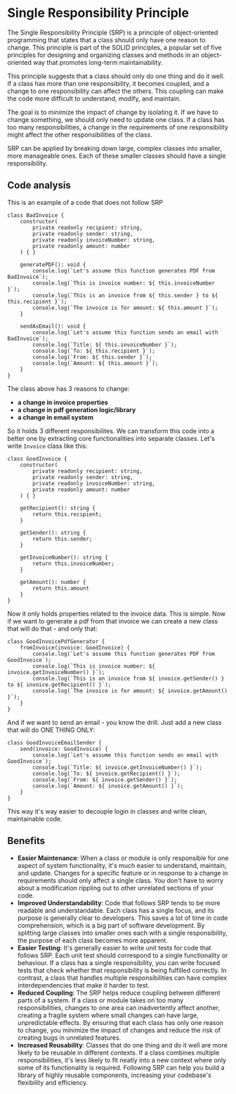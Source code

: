 # Single Responsibility Principle

The Single Responsibility Principle (SRP) is a principle of object-oriented programming that states that a class should only have one reason to change. This principle is part of the SOLID principles, a popular set of five principles for designing and organizing classes and methods in an object-oriented way that promotes long-term maintainability.

This principle suggests that a class should only do one thing and do it well. If a class has more than one responsibility, it becomes coupled, and a change to one responsibility can affect the others. This coupling can make the code more difficult to understand, modify, and maintain.

The goal is to minimize the impact of change by isolating it. If we have to change something, we should only need to update one class. If a class has too many responsibilities, a change in the requirements of one responsibility might affect the other responsibilities of the class.

SRP can be applied by breaking down large, complex classes into smaller, more manageable ones. Each of these smaller classes should have a single responsibility.

## Code analysis

This is an example of a code that does not follow SRP

```
class BadInvoice {
    constructor(
        private readonly recipient: string,
        private readonly sender: string,
        private readonly invoiceNumber: string,
        private readonly amount: number
    ) { }

    generatePDF(): void {
        console.log(`Let's assume this function generates PDF from BadInvoice`);
        console.log(`This is invoice number: ${ this.invoiceNumber }`);
        console.log(`This is an invoice from ${ this.sender } to ${ this.recipient }`);
        console.log(`The invoice is for amount: ${ this.amount }`);
    }

    sendAsEmail(): void {
        console.log(`Let's assume this function sends an email with BadInvoice`);
        console.log(`Title: ${ this.invoiceNumber }`);
        console.log(`To: ${ this.recipient }`);
        console.log(`From: ${ this.sender }`);
        console.log(`Amount: ${ this.amount }`);
    }
}
```

The class above has 3 reasons to change:
- **a change in invoice properties**
- **a change in pdf generation logic/library**
- **a change in email system**

So it holds 3 different responsibilites. We can transform this code into a better one by extracting core functionalities into separate classes. Let's write `Invoice` class like this:

```
class GoodInvoice {
    constructor(
        private readonly recipient: string,
        private readonly sender: string,
        private readonly invoiceNumber: string,
        private readonly amount: number
    ) { }

    getRecipient(): string {
        return this.recipient;
    }

    getSender(): string {
        return this.sender;
    }

    getInvoiceNumber(): string {
        return this.invoiceNumber;
    }

    getAmount(): number {
        return this.amount
    }
}
```
Now it only holds properties related to the invoice data. This is simple. Now if we want to generate a pdf from that invoice we can create a new class that will do that - and only that:

```
class GoodInvoicePdfGenerator {
    fromInvoice(invoice: GoodInvoice) {
        console.log(`Let's assume this function generates PDF from GoodInvoice`);
        console.log(`This is invoice number: ${ invoice.getInvoiceNumber() }`);
        console.log(`This is an invoice from ${ invoice.getSender() } to ${ invoice.getRecipient() }`);
        console.log(`The invoice is for amount: ${ invoice.getAmount() }`);
    }
}
```

And if we want to send an email - you know the drill. Just add a new class that will do ONE THING ONLY:

```
class GoodInvoiceEmailSender {
    send(invoice: GoodInvoice) {
        console.log(`Let's assume this function sends an email with GoodInvoice`);
        console.log(`Title: ${ invoice.getInvoiceNumber() }`);
        console.log(`To: ${ invoice.getRecipient() }`);
        console.log(`From: ${ invoice.getSender() }`);
        console.log(`Amount: ${ invoice.getAmount() }`);
    }
}
```

This way it's way easier to decouple login in classes and write clean, maintainable code.

## Benefits

- **Easier Maintenance**: When a class or module is only responsible for one aspect of system functionality, it's much easier to understand, maintain, and update. Changes for a specific feature or in response to a change in requirements should only affect a single class. You don't have to worry about a modification rippling out to other unrelated sections of your code.
- **Improved Understandability**: Code that follows SRP tends to be more readable and understandable. Each class has a single focus, and its purpose is generally clear to developers. This saves a lot of time in code comprehension, which is a big part of software development. By splitting large classes into smaller ones each with a single responsibility, the purpose of each class becomes more apparent.
- **Easier Testing**: It's generally easier to write unit tests for code that follows SRP. Each unit test should correspond to a single functionality or behaviour. If a class has a single responsibility, you can write focused tests that check whether that responsibility is being fulfilled correctly. In contrast, a class that handles multiple responsibilities can have complex interdependencies that make it harder to test.
- **Reduced Coupling**: The SRP helps reduce coupling between different parts of a system. If a class or module takes on too many responsibilities, changes to one area can inadvertently affect another, creating a fragile system where small changes can have large, unpredictable effects. By ensuring that each class has only one reason to change, you minimize the impact of changes and reduce the risk of creating bugs in unrelated features.
- **Increased Reusability**: Classes that do one thing and do it well are more likely to be reusable in different contexts. If a class combines multiple responsibilities, it's less likely to fit neatly into a new context where only some of its functionality is required. Following SRP can help you build a library of highly reusable components, increasing your codebase's flexibility and efficiency.
